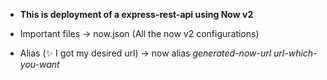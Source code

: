 - **This is deployment of a express-rest-api using Now v2**

- Important files
  -> now.json (All the now v2 configurations)
- Alias (:sparkles: I got my desired url)
  -> now alias *generated-now-url* *url-which-you-want*
